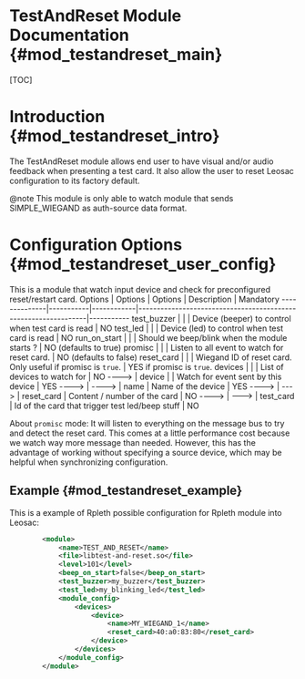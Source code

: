 TestAndReset Module Documentation {#mod_testandreset_main}
==========================================================

[TOC]

Introduction {#mod_testandreset_intro}
======================================

The TestAndReset module allows end user to have visual and/or audio feedback when
presenting a test card.
It also allow the user to reset Leosac configuration to its factory default.

@note This module is only able to watch module that sends SIMPLE_WIEGAND as auth-source
 data format.

Configuration Options {#mod_testandreset_user_config}
=====================================================

This is a module that watch input device and check for preconfigured reset/restart card.
Options       | Options   | Options    | Description                                                    | Mandatory
--------------|-----------|------------|----------------------------------------------------------------|-----------
test_buzzer   |           |            | Device (beeper) to control when test card is read              | NO
test_led      |           |            | Device (led) to control when test card is read                 | NO
run_on_start  |           |            | Should we beep/blink when the module starts ?                  | NO (defaults to true)
promisc       |           |            | Listen to all event to watch for reset card.                   | NO (defaults to false)
reset_card    |           |            | Wiegand ID of reset card. Only useful if promisc is `true`.    | YES if promisc is `true`. 
devices       |           |            | List of devices to watch for                                   | NO
---->         | device    |            | Watch for event sent by this device                            | YES
---->         | ---->     | name       | Name of the device                                             | YES
---->         | --->      | reset_card | Content / number of the card                                   | NO
---->         | --->      | test_card  | Id of the card that trigger test led/beep stuff                | NO

About `promisc` mode: It will listen to everything on the message bus to try and detect the reset card.
This comes at a little performance cost because we watch way more message than needed. However, this
has the advantage of working without specifying a source device, which may be helpful when
synchronizing configuration.

Example {#mod_testandreset_example}
-----------------------------------

This is a example of Rpleth possible configuration for Rpleth module into Leosac:

~~~~~~~~~~~~~~~~~~~~~~~~~~~~~~~~~~~~~~~~~~~~~~~~~~~.xml
        <module>
            <name>TEST_AND_RESET</name>
            <file>libtest-and-reset.so</file>
            <level>101</level>
            <beep_on_start>false</beep_on_start>
            <test_buzzer>my_buzzer</test_buzzer>
            <test_led>my_blinking_led</test_led>
            <module_config>
                <devices>
                    <device>
                        <name>MY_WIEGAND_1</name>
                        <reset_card>40:a0:83:80</reset_card>
                    </device>
                </devices>
            </module_config>
        </module> 
~~~~~~~~~~~~~~~~~~~~~~~~~~~~~~~~~~~~~~~~~~~~~~~~~~~
